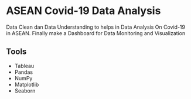 # ASEAN Covid-19 Data Analysis

Data Clean dan Data Understanding to helps in Data Analysis On Covid-19 in ASEAN. 
Finally make a Dashboard for Data Monitoring and Visualization

## Tools
- Tableau
- Pandas
- NumPy
- Matplotlib 
- Seaborn

 
